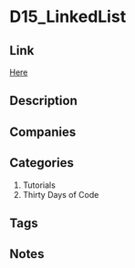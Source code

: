 # D15_LinkedList

## Link

[Here](https://www.hackerrank.com/challenges/30-linked-list)

## Description

## Companies

## Categories

1. Tutorials
1. Thirty Days of Code

## Tags

## Notes